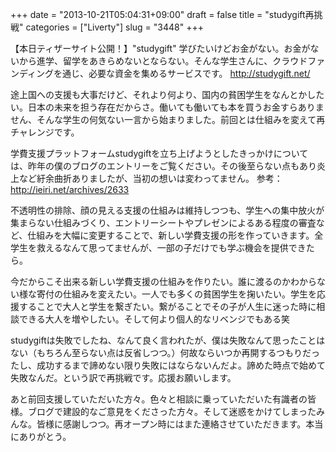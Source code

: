 +++
date = "2013-10-21T05:04:31+09:00"
draft = false
title = "studygift再挑戦"
categories = ["Liverty"]
slug = "3448"
+++

【本日ティザーサイト公開！】"studygift" 学びたいけどお金がない。お金がないから進学、留学をあきらめないとならない。そんな学生さんに、クラウドファンディングを通じ、必要な資金を集めるサービスです。 http://studygift.net/

途上国への支援も大事だけど、それより何より、国内の貧困学生をなんとかしたい。日本の未来を担う存在だからさ。働いても働いても本を買うお金すらありません、そんな学生の何気ない一言から始まりました。前回とは仕組みを変えて再チャレンジです。

学費支援プラットフォームstudygiftを立ち上げようとしたきっかけについては、昨年の僕のブログのエントリーをご覧ください。その後至らない点もあり炎上など紆余曲折ありましたが、当初の想いは変わってません。 
参考： http://ieiri.net/archives/2633

不透明性の排除、顔の見える支援の仕組みは維持しつつも、学生への集中放火が集まらない仕組みづくり、エントリーシートやプレゼンによるある程度の審査など、仕組みを大幅に変更することで、新しい学費支援の形を作っていきます。全学生を救えるなんて思ってませんが、一部の子だけでも学ぶ機会を提供できたら。

今だからこそ出来る新しい学費支援の仕組みを作りたい。誰に渡るのかわからない様な寄付の仕組みを変えたい。一人でも多くの貧困学生を掬いたい。学生を応援することで大人と学生を繋ぎたい。繋がることでその子が人生に迷った時に相談できる大人を増やしたい。そして何より個人的なリベンジでもある笑

studygiftは失敗でしたね、なんて良く言われたが、僕は失敗なんて思ったことはない（もちろん至らない点は反省しつつ。）何故ならいつか再開するつもりだったし、成功するまで諦めない限り失敗にはならないんだよ。諦めた時点で始めて失敗なんだ。という訳で再挑戦です。応援お願いします。

あと前回支援していただいた方々。色々と相談に乗っていただいた有識者の皆様。ブログで建設的なご意見をくださった方々。そして迷惑をかけてしまったみんな。皆様に感謝しつつ。再オープン時にはまた連絡させていただきます。本当にありがとう。
